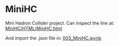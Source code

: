 # MiniHC

Mini Hadron Collider project. Can inspect the line at:
[MiniHC/HTML/MiniHC.html](https://pbelange.github.io/MiniHC/MiniHC/HTML/MiniHC.html)

And import the .json file in:
[003_MiniHC.ipynb](003_MiniHC.ipynb)
